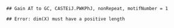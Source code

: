 

```
## Gain AT to GC, CASTEiJ.PWKPhJ, nonRepeat, motifNumber = 1
```

```
## Error: dim(X) must have a positive length
```
  
